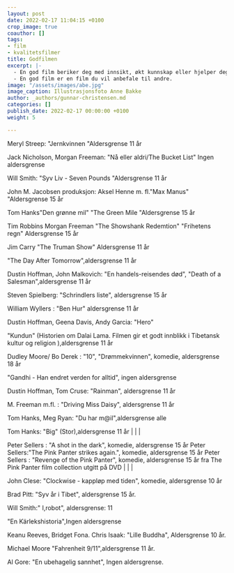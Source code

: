 ```yaml
---
layout: post
date: 2022-02-17 11:04:15 +0100
crop_image: true
coauthor: []
tags:
- film
- kvalitetsfilmer
title: Godfilmen
excerpt: |-
  - En god film beriker deg med innsikt, økt kunnskap eller hjelper deg på en eller annen måte.
  - En god film er en film du vil anbefale til andre.
image: "/assets/images/abe.jpg"
image_caption: Illustrasjonsfoto Anne Bakke
author: _authors/gunnar-christensen.md
categories: []
publish_date: 2022-02-17 00:00:00 +0100
weight: 5

---
```

Meryl Streep: "Jernkvinnen "Aldersgrense 11 år

Jack Nicholson, Morgan Freeman: "Nå eller aldri/The Bucket List" Ingen aldersgrense

Will Smith: "Syv Liv - Seven Pounds "Aldersgrense 11 år

John M. Jacobsen produksjon: Aksel Henne m. fl."Max Manus" "Aldersgrense 15 år

Tom Hanks"Den grønne mil" "The Green Mile "Aldersgrense 15 år

Tim Robbins Morgan Freeman "The Showshank Redemtion" "Frihetens regn" Aldersgrense 15 år

Jim Carry "The Truman Show" Aldersgrense 11 år

"The Day After Tomorrow",aldersgrense 11 år

Dustin Hoffman, John Malkovich: "En handels-reisendes død", "Death of a Salesman",aldersgrense 11 år

Steven Spielberg: "Schrindlers liste", aldersgrense 15 år

William Wyllers : "Ben Hur" aldersgrense 11 år

Dustin Hoffman, Geena Davis, Andy Garcia: "Hero"

"Kundun" (Historien om Dalai Lama. Filmen gir et godt innblikk i Tibetansk kultur og religion ),aldersgrense 11 år

Dudley Moore/ Bo Derek : "10", "Drømmekvinnen", komedie, aldersgrense 18 år

"Gandhi - Han endret verden for alltid", ingen aldersgrense

Dustin Hoffman, Tom Cruse: "Rainman", aldersgrense 11 år

M. Freeman m.fl. : "Driving Miss Daisy", aldersgrense 11 år

Tom Hanks, Meg Ryan: "Du har m@il",aldersgrense alle

Tom Hanks: "Big" (Stor),aldersgrense 11 år |  | |

Peter Sellers : "A shot in the dark", komedie, aldersgrense 15 år Peter Sellers:"The Pink Panter strikes again.", komedie, aldersgrense 15 år Peter Sellers : "Revenge of the Pink Panter", komedie, aldersgrense 15 år fra The Pink Panter film collection utgitt på DVD |  | |

John Clese: "Clockwise - kappløp med tiden", komedie, aldersgrense 10 år

Brad Pitt: "Syv år i Tibet", aldersgrense 15 år.

Will Smith:" I,robot", aldersgrense: 11

"En Kärlekshistoria",Ingen aldersgrense

Keanu Reeves, Bridget Fona. Chris Isaak: "Lille Buddha", Aldersgrense 10 år.

Michael Moore "Fahrenheit 9/11",aldersgrense 11 år.

Al Gore: "En ubehagelig sannhet", Ingen aldersgrense.